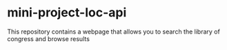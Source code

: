 # mini-project-loc-api
This repository contains a webpage that allows you to search the library of congress and browse results
